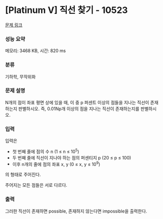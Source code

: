 # [Platinum V] 직선 찾기 - 10523 

[문제 링크](https://www.acmicpc.net/problem/10523) 

### 성능 요약

메모리: 3468 KB, 시간: 820 ms

### 분류

기하학, 무작위화

### 문제 설명

<p>N개의 점이 좌표 평면 상에 있을 때, 이 중 p 퍼센트 이상의 점들을 지나는 직선이 존재하는지 판별하시오. 즉, 0.01Np개 이상의 점을 지나는 직선이 존재하는지를 판별하시오.</p>

### 입력 

 <p>입력은</p>

<ul>
	<li>첫 번째 줄에 점의 수 n (1 ≤ n ≤ 10<sup>5</sup>)</li>
	<li>두 번째 줄에 직선이 지나야 하는 점의 퍼센티지 p (20 ≤ p ≤ 100)</li>
	<li>이후 n개의 줄에 점의 좌표 x, y (0 ≤ x, y ≤ 10<sup>9</sup>)</li>
</ul>

<p>의 형태로 주어진다. </p>

<p>주어지는 모든 점들은 서로 다르다.</p>

### 출력 

 <p>그러한 직선이 존재하면 possible, 존재하지 않는다면 impossible을 출력한다.</p>

